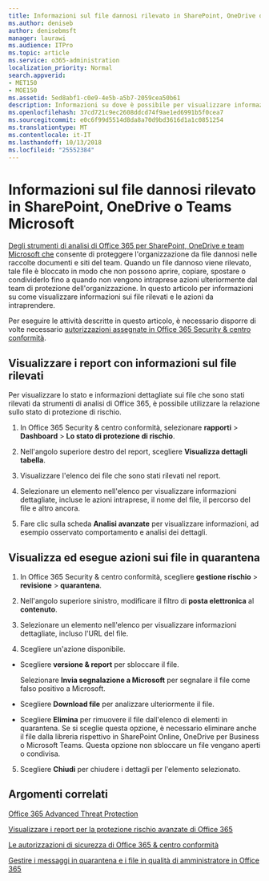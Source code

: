 ```yaml
---
title: Informazioni sul file dannosi rilevato in SharePoint, OneDrive o Teams Microsoft
ms.author: deniseb
author: denisebmsft
manager: laurawi
ms.audience: ITPro
ms.topic: article
ms.service: o365-administration
localization_priority: Normal
search.appverid:
- MET150
- MOE150
ms.assetid: 5ed8abf1-c0e9-4e5b-a5b7-2059cea50b61
description: Informazioni su dove è possibile per visualizzare informazioni sui file dannosi rilevato in SharePoint, OneDrive o team e come eseguire l'azione necessaria tali file.
ms.openlocfilehash: 37cd721c9ec2608ddcd74f9ae1ed6991b5f0cea7
ms.sourcegitcommit: e0c6f99d5514d8da8a70d9bd3616d1a1c0851254
ms.translationtype: MT
ms.contentlocale: it-IT
ms.lasthandoff: 10/13/2018
ms.locfileid: "25552384"
---
```

# <a name="view-information-about-malicious-files-detected-in-sharepoint-onedrive-or-microsoft-teams"></a>Informazioni sul file dannosi rilevato in SharePoint, OneDrive o Teams Microsoft

[Degli strumenti di analisi di Office 365 per SharePoint, OneDrive e team Microsoft che](atp-for-spo-odb-and-teams.md) consente di proteggere l'organizzazione da file dannosi nelle raccolte documenti e siti del team. Quando un file dannoso viene rilevato, tale file è bloccato in modo che non possono aprire, copiare, spostare o condividerlo fino a quando non vengono intraprese azioni ulteriormente dal team di protezione dell'organizzazione. In questo articolo per informazioni su come visualizzare informazioni sui file rilevati e le azioni da intraprendere. 

Per eseguire le attività descritte in questo articolo, è necessario disporre di volte necessario [autorizzazioni assegnate in Office 365 Security &amp; centro conformità](permissions-in-the-security-and-compliance-center.md). 
  
## <a name="view-reports-with-information-about-detected-files"></a>Visualizzare i report con informazioni sul file rilevati

Per visualizzare lo stato e informazioni dettagliate sui file che sono stati rilevati da strumenti di analisi di Office 365, è possibile utilizzare la relazione sullo stato di protezione di rischio.
  
1. In Office 365 Security &amp; centro conformità, selezionare **rapporti** \> **Dashboard** \> **Lo stato di protezione di rischio**.
    
2. Nell'angolo superiore destro del report, scegliere **Visualizza dettagli tabella**.
    
3. Visualizzare l'elenco dei file che sono stati rilevati nel report.
    
4. Selezionare un elemento nell'elenco per visualizzare informazioni dettagliate, incluse le azioni intraprese, il nome del file, il percorso del file e altro ancora.
    
5. Fare clic sulla scheda **Analisi avanzate** per visualizzare informazioni, ad esempio osservato comportamento e analisi dei dettagli. 
  
## <a name="view-and-take-action-on-files-in-quarantine"></a>Visualizza ed esegue azioni sui file in quarantena

1. In Office 365 Security &amp; centro conformità, scegliere **gestione rischio** \> **revisione** \> **quarantena**.
    
2. Nell'angolo superiore sinistro, modificare il filtro di **posta elettronica** al **contenuto**.
    
3. Selezionare un elemento nell'elenco per visualizzare informazioni dettagliate, incluso l'URL del file.
    
4. Scegliere un'azione disponibile.
    
  - Scegliere **versione &amp; report** per sbloccare il file. 
    
    Selezionare **Invia segnalazione a Microsoft** per segnalare il file come falso positivo a Microsoft. 
    
  - Scegliere **Download file** per analizzare ulteriormente il file. 
    
  - Scegliere **Elimina** per rimuovere il file dall'elenco di elementi in quarantena. Se si sceglie questa opzione, è necessario eliminare anche il file dalla libreria rispettivo in SharePoint Online, OneDrive per Business o Microsoft Teams. Questa opzione non sbloccare un file vengano aperti o condivisa. 
    
5. Scegliere **Chiudi** per chiudere i dettagli per l'elemento selezionato. 
  
## <a name="related-topics"></a>Argomenti correlati

[Office 365 Advanced Threat Protection](office-365-atp.md)
  
[Visualizzare i report per la protezione rischio avanzate di Office 365](view-reports-for-atp.md)
  
[Le autorizzazioni di sicurezza di Office 365 &amp; centro conformità](permissions-in-the-security-and-compliance-center.md)

[Gestire i messaggi in quarantena e i file in qualità di amministratore in Office 365](manage-quarantined-messages-and-files.md)
  

